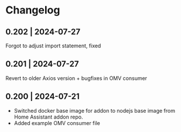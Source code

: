 # Changelog

## 0.202 | 2024-07-27
Forgot to adjust import statement, fixed

## 0.201 | 2024-07-27
Revert to older Axios version + bugfixes in OMV consumer


## 0.200 | 2024-07-21

 * Switched docker base image for addon to nodejs base image from Home Assistant addon repo.
 * Added example OMV consumer file